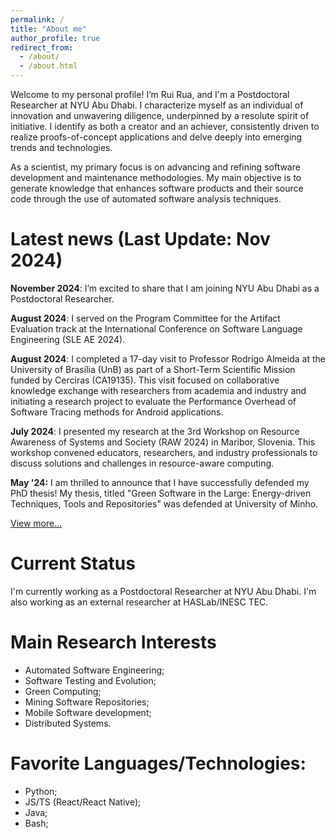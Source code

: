 ```yaml
---
permalink: /
title: "About me"
author_profile: true
redirect_from: 
  - /about/
  - /about.html
---
```


Welcome to my personal profile! I’m Rui Rua, and I'm a Postdoctoral Researcher at NYU Abu Dhabi. I characterize myself as an individual of innovation and unwavering diligence, underpinned by a resolute spirit of initiative. I identify as both a creator and an achiever, consistently driven to realize proofs-of-concept applications and delve deeply into emerging trends and technologies.

As a scientist, my primary focus is on advancing and refining software development and maintenance methodologies. My main objective is to generate knowledge that enhances software products and their source code through the use of automated software analysis techniques.


Latest news (Last Update: Nov 2024)
======

**November 2024**: I’m excited to share that I am joining NYU Abu Dhabi as a Postdoctoral Researcher.  

**August 2024**: I served on the Program Committee for the Artifact Evaluation track at the International Conference on Software Language Engineering (SLE AE 2024).

**August 2024**: I completed a 17-day visit to Professor Rodrigo Almeida at the University of Brasília (UnB) as part of a Short-Term Scientific Mission funded by Cerciras (CA19135). This visit focused on collaborative knowledge exchange with researchers from academia and industry and initiating a research project to evaluate the Performance Overhead of Software Tracing methods for Android applications.

**July 2024**: I presented my research at the 3rd Workshop on Resource Awareness of Systems and Society (RAW 2024) in Maribor, Slovenia. This workshop convened educators, researchers, and industry professionals to discuss solutions and challenges in resource-aware computing.

**May '24:** I am thrilled to announce that I have successfully defended my PhD thesis! My thesis, titled "Green Software in the Large: Energy-driven Techniques, Tools and Repositories" was defended at University of Minho. 

[View more...](https://rrua.github.io/news)


Current Status
======

I'm currently working as a Postdoctoral Researcher at NYU Abu Dhabi. I'm also working as an external researcher at HASLab/INESC TEC.


Main Research Interests
======

- Automated Software Engineering;
- Software Testing and Evolution;
- Green Computing;
- Mining Software Repositories;
- Mobile Software development;
- Distributed Systems.


Favorite Languages/Technologies:
======

- Python;
- JS/TS (React/React Native);
- Java;
- Bash;

